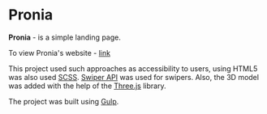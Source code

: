 # Pronia
**Pronia** - is a simple landing page. <br/>

To view Pronia's website - [link](https://danilnefedov.github.io/Pronia/)

This project used such approaches as accessibility to users, using HTML5 was also used [SCSS](https://sass-lang.com/). [Swiper API](https://swiperjs.com/) was used for swipers. Also, the 3D model was added with the help of the [Three.js](https://threejs.org/) library.

The project was built using [Gulp](https://gulpjs.com/).
